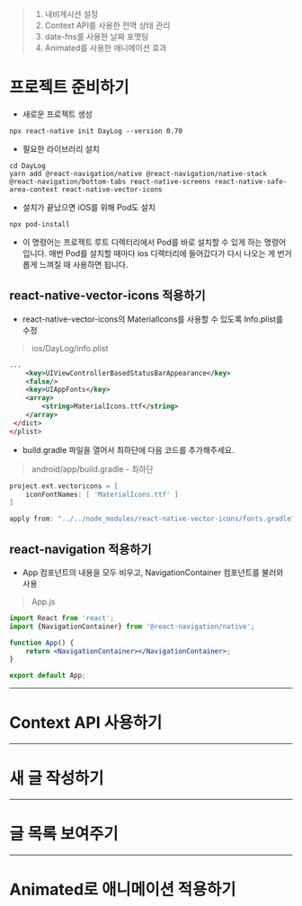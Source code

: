 > 1. 내비게시션 설정
> 2. Context API를 사용한 전역 상태 관리
> 3. date-fns를 사용한 날짜 포맷팅 
> 4. Animated를 사용한 애니메이션 효과

# 프로젝트 준비하기 
- 새로운 프로젝트 생성 

```
npx react-native init DayLog --version 0.70
```

- 필요한 라이브러리 설치 

```
cd DayLog
yarn add @react-navigation/native @react-navigation/native-stack @react-navigation/bottom-tabs react-native-screens react-native-safe-area-context react-native-vector-icons
```

- 설치가 끝났으면 iOS를 위해 Pod도 설치

```
npx pod-install
```

- 이 명령어는 프로젝트 루트 디렉터리에서 Pod를 바로 설치할 수 있게 하는 명령어입니다. 매번 Pod를 설치할 때마다 ios 디렉터리에 들어갔다가 다시 나오는 게 번거롭게 느껴질 때 사용하면 됩니다.

## react-native-vector-icons 적용하기

- react-native-vector-icons의 MaterialIcons를 사용할 수 있도록 Info.plist를 수정

> ios/DayLog/info.plist

```xml
...
    <key>UIViewControllerBasedStatusBarAppearance</key>
    <false/>
    <key>UIAppFonts</key>
    <array>
        <string>MaterialIcons.ttf</string>
    </array>
 </dict>
</plist>
```

- build.gradle 파일을 열어서 최하단에 다음 코드를 추가해주세요.

> android/app/build.gradle - 최하단

```groovy
project.ext.vectoricons = [
    iconFontNames: [ 'MaterialIcons.ttf' ]
]

apply from: "../../node_modules/react-native-vector-icons/fonts.gradle"
```

## react-navigation 적용하기

- App 컴포넌트의 내용을 모두 비우고, NavigationContainer 컴포넌트를 불러와 사용

> App.js

```jsx
import React from 'react';
import {NavigationContainer} from '@react-navigation/native';

function App() {
    return <NavigationContainer></NavigationContainer>;
}

export default App;
```

---
# Context API 사용하기 

---
# 새 글 작성하기 

---
# 글 목록 보여주기

---
# Animated로 애니메이션 적용하기 